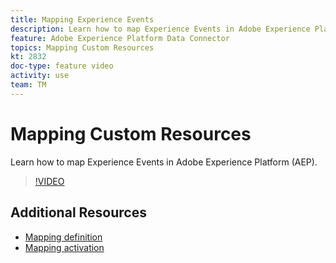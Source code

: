 ```yaml
---
title: Mapping Experience Events
description: Learn how to map Experience Events in Adobe Experience Platform (AEP)
feature: Adobe Experience Platform Data Connector
topics: Mapping Custom Resources
kt: 2832
doc-type: feature video
activity: use
team: TM
---
```


# Mapping Custom Resources 

Learn how to map Experience Events in Adobe Experience Platform (AEP).

>[!VIDEO](https://video.tv.adobe.com/v/27265?quality=12)

## Additional Resources

* [Mapping definition](https://docs.adobe.com/content/help/en/campaign-standard/using/administrating/mapping-campaign-and-aep-data/aep-mapping-definition.html)
* [Mapping activation](https://docs.adobe.com/content/help/en/campaign-standard/using/administrating/mapping-campaign-and-aep-data/aep-mapping-activation.html)
  